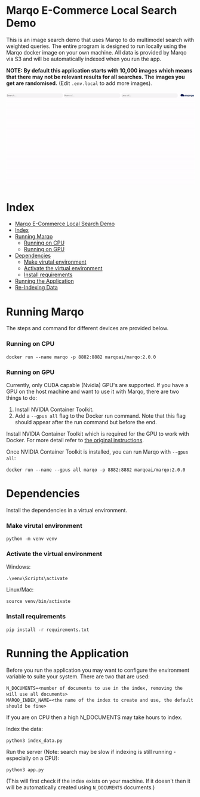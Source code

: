 
# Marqo E-Commerce Local Search Demo

This is an image search demo that uses Marqo to do multimodel search with weighted queries. The entire program is designed to run locally using the Marqo docker image on your own machine. All data is provided by Marqo via S3 and will be automatically indexed when you run the app.

__NOTE: By default this application starts with 10,000 images which means that there may not be relevant results for all searches. The images you get are randomised.__ (Edit `.env.local` to add more images).

<p align="center">
  <img src="readme_assets/shirt1.gif"/>
</p>

# Index

- [Marqo E-Commerce Local Search Demo](#marqo-e-commerce-local-search-demo)
- [Index](#index)
- [Running Marqo](#running-marqo)
    - [Running on CPU](#running-on-cpu)
    - [Running on GPU](#running-on-gpu)
- [Dependencies](#dependencies)
    - [Make virutal environment](#make-virutal-environment)
    - [Activate the virtual environment](#activate-the-virtual-environment)
    - [Install requirements](#install-requirements)
- [Running the Application](#running-the-application)
- [Re-Indexing Data](#re-indexing-data)

# Running Marqo

The steps and command for different devices are provided below.

### Running on CPU
```
docker run --name marqo -p 8882:8882 marqoai/marqo:2.0.0
```
### Running on GPU

Currently, only CUDA capable (Nvidia) GPU's are supported. If you have a GPU on the host machine and want to use it with Marqo, there are two things to do:

1. Install NVIDIA Container Toolkit.
2. Add a `--gpus all` flag to the Docker run command. Note that this flag should appear after the run command but before the end.

Install NVIDIA Container Toolkit which is required for the GPU to work with Docker. For more detail refer to [the original instructions](https://docs.nvidia.com/datacenter/cloud-native/container-toolkit/latest/install-guide.html).

Once NVIDIA Container Toolkit is installed, you can run Marqo with `--gpus all`:
```
docker run --name --gpus all marqo -p 8882:8882 marqoai/marqo:2.0.0
```
# Dependencies
Install the dependencies in a virtual environment.

### Make virutal environment
```
python -m venv venv
```
### Activate the virtual environment

Windows:
```
.\venv\Scripts\activate
```
Linux/Mac:
```
source venv/bin/activate
```
### Install requirements
```
pip install -r requirements.txt
```

# Running the Application

Before you run the application you may want to configure the environment variable to suite your system. There are two that are used:
```
N_DOCUMENTS=<number of documents to use in the index, removing the will use all documents>
MARQO_INDEX_NAME=<the name of the index to create and use, the default should be fine>
```

If you are on CPU then a high N_DOCUMENTS may take hours to index.

Index the data:
```
python3 index_data.py
```

Run the server (Note: search may be slow if indexing is still running - especially on a CPU):
```
python3 app.py
```

(This will first check if the index exists on your machine. If it doesn't then it will be automatically created using `N_DOCUMENTS` documents.)
